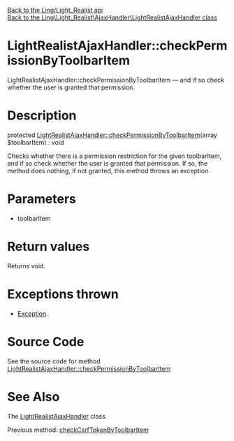 [Back to the Ling/Light_Realist api](https://github.com/lingtalfi/Light_Realist/blob/master/doc/api/Ling/Light_Realist.md)<br>
[Back to the Ling\Light_Realist\AjaxHandler\LightRealistAjaxHandler class](https://github.com/lingtalfi/Light_Realist/blob/master/doc/api/Ling/Light_Realist/AjaxHandler/LightRealistAjaxHandler.md)


LightRealistAjaxHandler::checkPermissionByToolbarItem
================



LightRealistAjaxHandler::checkPermissionByToolbarItem — and if so check whether the user is granted that permission.




Description
================


protected [LightRealistAjaxHandler::checkPermissionByToolbarItem](https://github.com/lingtalfi/Light_Realist/blob/master/doc/api/Ling/Light_Realist/AjaxHandler/LightRealistAjaxHandler/checkPermissionByToolbarItem.md)(array $toolbarItem) : void




Checks whether there is a permission restriction for the given toolbarItem,
and if so check whether the user is granted that permission.
If so, the method does nothing, if not granted, this method throws an exception.




Parameters
================


- toolbarItem

    


Return values
================

Returns void.


Exceptions thrown
================

- [Exception](http://php.net/manual/en/class.exception.php).&nbsp;







Source Code
===========
See the source code for method [LightRealistAjaxHandler::checkPermissionByToolbarItem](https://github.com/lingtalfi/Light_Realist/blob/master/AjaxHandler/LightRealistAjaxHandler.php#L230-L244)


See Also
================

The [LightRealistAjaxHandler](https://github.com/lingtalfi/Light_Realist/blob/master/doc/api/Ling/Light_Realist/AjaxHandler/LightRealistAjaxHandler.md) class.

Previous method: [checkCsrfTokenByToolbarItem](https://github.com/lingtalfi/Light_Realist/blob/master/doc/api/Ling/Light_Realist/AjaxHandler/LightRealistAjaxHandler/checkCsrfTokenByToolbarItem.md)<br>

